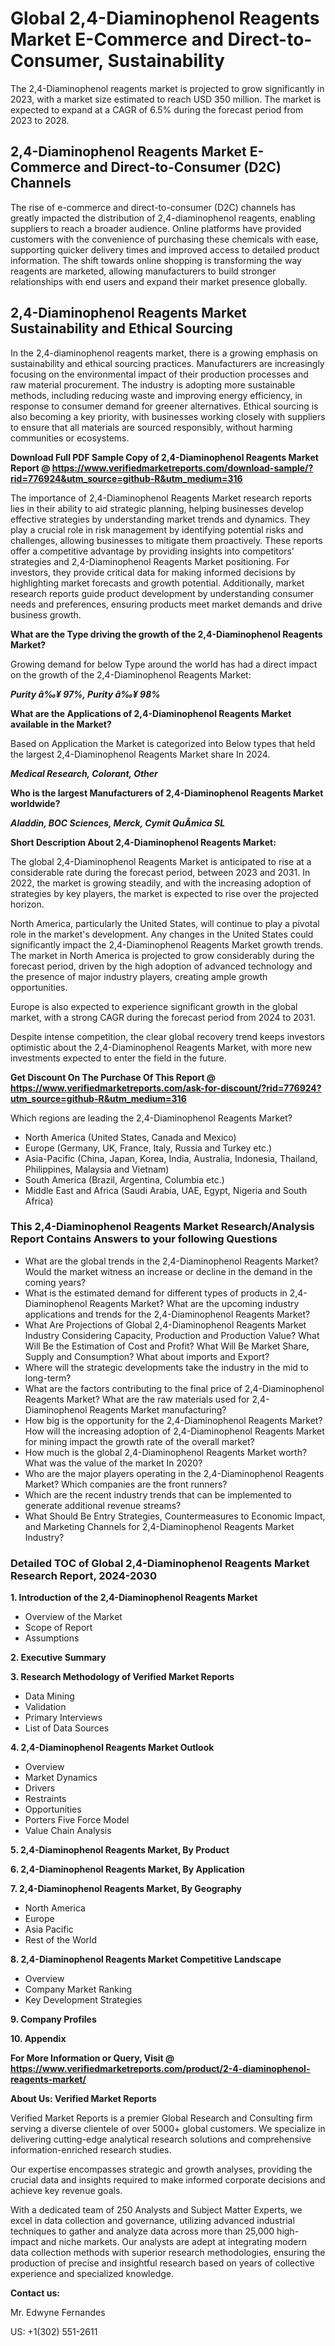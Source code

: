<h1>Global 2,4-Diaminophenol Reagents Market E-Commerce and Direct-to-Consumer, Sustainability</h1><p class=""><p>The 2,4-Diaminophenol reagents market is projected to grow significantly in 2023, with a market size estimated to reach USD 350 million. The market is expected to expand at a CAGR of 6.5% during the forecast period from 2023 to 2028.</p><h2>2,4-Diaminophenol Reagents Market E-Commerce and Direct-to-Consumer (D2C) Channels</h2><p>The rise of e-commerce and direct-to-consumer (D2C) channels has greatly impacted the distribution of 2,4-diaminophenol reagents, enabling suppliers to reach a broader audience. Online platforms have provided customers with the convenience of purchasing these chemicals with ease, supporting quicker delivery times and improved access to detailed product information. The shift towards online shopping is transforming the way reagents are marketed, allowing manufacturers to build stronger relationships with end users and expand their market presence globally.</p><h2>2,4-Diaminophenol Reagents Market Sustainability and Ethical Sourcing</h2><p>In the 2,4-diaminophenol reagents market, there is a growing emphasis on sustainability and ethical sourcing practices. Manufacturers are increasingly focusing on the environmental impact of their production processes and raw material procurement. The industry is adopting more sustainable methods, including reducing waste and improving energy efficiency, in response to consumer demand for greener alternatives. Ethical sourcing is also becoming a key priority, with businesses working closely with suppliers to ensure that all materials are sourced responsibly, without harming communities or ecosystems.</p></p><p class=""><strong>Download Full PDF Sample Copy of 2,4-Diaminophenol Reagents Market Report @ <a href="https://www.verifiedmarketreports.com/download-sample/?rid=776924&utm_source=github-R&utm_medium=316" target="_blank">https://www.verifiedmarketreports.com/download-sample/?rid=776924&utm_source=github-R&utm_medium=316</a></strong></p><p>The importance of&nbsp;2,4-Diaminophenol Reagents Market research reports lies in their ability to aid strategic planning, helping businesses develop effective strategies by understanding market trends and dynamics. They play a crucial role in risk management by identifying potential risks and challenges, allowing businesses to mitigate them proactively. These reports offer a competitive advantage by providing insights into competitors' strategies and 2,4-Diaminophenol Reagents Market positioning. For investors, they provide critical data for making informed decisions by highlighting market forecasts and growth potential. Additionally, market research reports guide product development by understanding consumer needs and preferences, ensuring products meet market demands and drive business growth.</p><p><strong>What are the&nbsp;Type driving the growth of the 2,4-Diaminophenol Reagents Market?</strong></p><p id="" class="">Growing demand for below Type around the world has had a direct impact on the growth of the 2,4-Diaminophenol Reagents Market:</p><p class=""><em><strong>Purity â‰¥ 97%, Purity â‰¥ 98%</strong></em></p><p class=""><strong>What are the&nbsp;Applications&nbsp;of 2,4-Diaminophenol Reagents Market available in the Market?</strong></p><p id="" class="">Based on Application the Market is categorized into Below types that held the largest 2,4-Diaminophenol Reagents Market share In 2024.</p><p class=""><em><strong>Medical Research, Colorant, Other</strong></em></p><p class=""><strong>Who is the largest Manufacturers of 2,4-Diaminophenol Reagents Market worldwide?</strong></p><p><em><strong>Aladdin, BOC Sciences, Merck, Cymit QuÃ­mica SL</strong></em></p><p id="" class=""><strong>Short Description About 2,4-Diaminophenol Reagents Market:</strong></p><p>The global 2,4-Diaminophenol Reagents Market is anticipated to rise at a considerable rate during the forecast period, between 2023 and 2031. In 2022, the market is growing steadily, and with the increasing adoption of strategies by key players, the market is expected to rise over the projected horizon.</p><p>North America, particularly the United States, will continue to play a pivotal role in the market's development. Any changes in the United States could significantly impact the 2,4-Diaminophenol Reagents Market growth trends. The market in North America is projected to grow considerably during the forecast period, driven by the high adoption of advanced technology and the presence of major industry players, creating ample growth opportunities.</p><p>Europe is also expected to experience significant growth in the global market, with a strong CAGR during the forecast period from 2024 to 2031.</p><p>Despite intense competition, the clear global recovery trend keeps investors optimistic about the 2,4-Diaminophenol Reagents Market, with more new investments expected to enter the field in the future.</p><p id="" class=""><strong>Get Discount On The Purchase Of This Report @ <a href="https://www.verifiedmarketreports.com/ask-for-discount/?rid=776924?utm_source=github-R&utm_medium=316" target="_blank">https://www.verifiedmarketreports.com/ask-for-discount/?rid=776924?utm_source=github-R&utm_medium=316</a></strong></p><p class="">Which regions are leading the 2,4-Diaminophenol Reagents Market?</p><ul><li>North America (United States, Canada and Mexico)</li><li>Europe (Germany, UK, France, Italy, Russia and Turkey etc.)</li><li>Asia-Pacific (China, Japan, Korea, India, Australia, Indonesia, Thailand, Philippines, Malaysia and Vietnam)</li><li>South America (Brazil, Argentina, Columbia etc.)</li><li>Middle East and Africa (Saudi Arabia, UAE, Egypt, Nigeria and South Africa)</li></ul><h3 id="" class="">This 2,4-Diaminophenol Reagents Market Research/Analysis Report Contains Answers to your following Questions</h3><ul><li>What are the global trends in the 2,4-Diaminophenol Reagents Market? Would the market witness an increase or decline in the demand in the coming years?</li><li>What is the estimated demand for different types of products in 2,4-Diaminophenol Reagents Market? What are the upcoming industry applications and trends for the 2,4-Diaminophenol Reagents Market?</li><li>What Are Projections of Global 2,4-Diaminophenol Reagents Market Industry Considering Capacity, Production and Production Value? What Will Be the Estimation of Cost and Profit? What Will Be Market Share, Supply and Consumption? What about imports and Export?</li><li>Where will the strategic developments take the industry in the mid to long-term?</li><li>What are the factors contributing to the final price of 2,4-Diaminophenol Reagents Market? What are the raw materials used for 2,4-Diaminophenol Reagents Market manufacturing?</li><li>How big is the opportunity for the 2,4-Diaminophenol Reagents Market? How will the increasing adoption of 2,4-Diaminophenol Reagents Market for mining impact the growth rate of the overall market?</li><li>How much is the global 2,4-Diaminophenol Reagents Market worth? What was the value of the market In 2020?</li><li>Who are the major players operating in the 2,4-Diaminophenol Reagents Market? Which companies are the front runners?</li><li>Which are the recent industry trends that can be implemented to generate additional revenue streams?</li><li>What Should Be Entry Strategies, Countermeasures to Economic Impact, and Marketing Channels for 2,4-Diaminophenol Reagents Market Industry?</li></ul><h3 id="" class="">Detailed TOC of Global 2,4-Diaminophenol Reagents Market Research Report, 2024-2030</h3><p id="" class=""><strong>1. Introduction of the 2,4-Diaminophenol Reagents Market</strong></p><ul><li>Overview of the Market</li><li>Scope of Report</li><li>Assumptions</li></ul><p id="" class=""><strong>2. Executive Summary</strong></p><p id="" class=""><strong>3. Research Methodology of Verified Market Reports</strong></p><ul><li>Data Mining</li><li>Validation</li><li>Primary Interviews</li><li>List of Data Sources</li></ul><p id="" class=""><strong>4. 2,4-Diaminophenol Reagents Market Outlook</strong></p><ul><li>Overview</li><li>Market Dynamics</li><li>Drivers</li><li>Restraints</li><li>Opportunities</li><li>Porters Five Force Model</li><li>Value Chain Analysis</li></ul><p id="" class=""><strong>5. 2,4-Diaminophenol Reagents Market, By Product</strong></p><p id="" class=""><strong>6. 2,4-Diaminophenol Reagents Market, By Application</strong></p><p id="" class=""><strong>7. 2,4-Diaminophenol Reagents Market, By Geography</strong></p><ul><li>North America</li><li>Europe</li><li>Asia Pacific</li><li>Rest of the World</li></ul><p id="" class=""><strong>8. 2,4-Diaminophenol Reagents Market Competitive Landscape</strong></p><ul><li>Overview</li><li>Company Market Ranking</li><li>Key Development Strategies</li></ul><p id="" class=""><strong>9. Company Profiles</strong></p><p id="" class=""><strong>10. Appendix</strong></p><p id="" class=""><strong>For More Information or Query, Visit @ <a href="https://www.verifiedmarketreports.com/product/2-4-diaminophenol-reagents-market/" target="_blank">https://www.verifiedmarketreports.com/product/2-4-diaminophenol-reagents-market/</a></strong></p><p id="" class=""><strong>About Us: Verified Market Reports</strong></p><p id="" class="">Verified Market Reports is a premier Global Research and Consulting firm serving a diverse clientele of over 5000+ global customers. We specialize in delivering cutting-edge analytical research solutions and comprehensive information-enriched research studies.</p><p id="" class="">Our expertise encompasses strategic and growth analyses, providing the crucial data and insights required to make informed corporate decisions and achieve key revenue goals.</p><p id="" class="">With a dedicated team of 250 Analysts and Subject Matter Experts, we excel in data collection and governance, utilizing advanced industrial techniques to gather and analyze data across more than 25,000 high-impact and niche markets. Our analysts are adept at integrating modern data collection methods with superior research methodologies, ensuring the production of precise and insightful research based on years of collective experience and specialized knowledge.</p><p id="" class=""><strong>Contact us:</strong></p><p id="" class="">Mr. Edwyne Fernandes</p><p id="" class="">US: +1(302) 551-2611</p>
